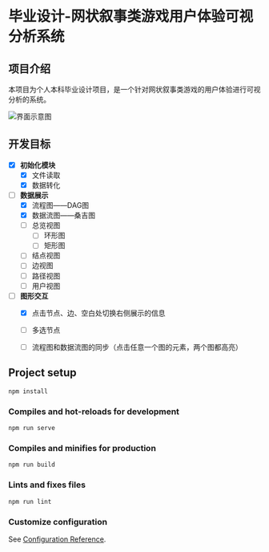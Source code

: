 # 毕业设计-网状叙事类游戏用户体验可视分析系统

## 项目介绍

本项目为个人本科毕业设计项目，是一个针对网状叙事类游戏的用户体验进行可视分析的系统。

![界面示意图](https://s2.loli.net/2024/04/01/dRQbPU4iMrvy1O2.png)

## 开发目标

- [x] **初始化模块**
  - [x] 文件读取
  - [x] 数据转化
- [ ] **数据展示**
  - [x] 流程图——DAG图
  - [x] 数据流图——桑吉图
  - [ ] 总览视图
    - [ ] 环形图
    - [ ] 矩形图

  - [ ] 结点视图
  - [ ] 边视图
  - [ ] 路径视图
  - [ ] 用户视图

- [ ] **图形交互**
  - [x] 点击节点、边、空白处切换右侧展示的信息
  - [ ] 多选节点
  - [ ] 流程图和数据流图的同步（点击任意一个图的元素，两个图都高亮）


## Project setup

```
npm install
```

### Compiles and hot-reloads for development
```
npm run serve
```

### Compiles and minifies for production
```
npm run build
```

### Lints and fixes files
```
npm run lint
```

### Customize configuration
See [Configuration Reference](https://cli.vuejs.org/config/).

